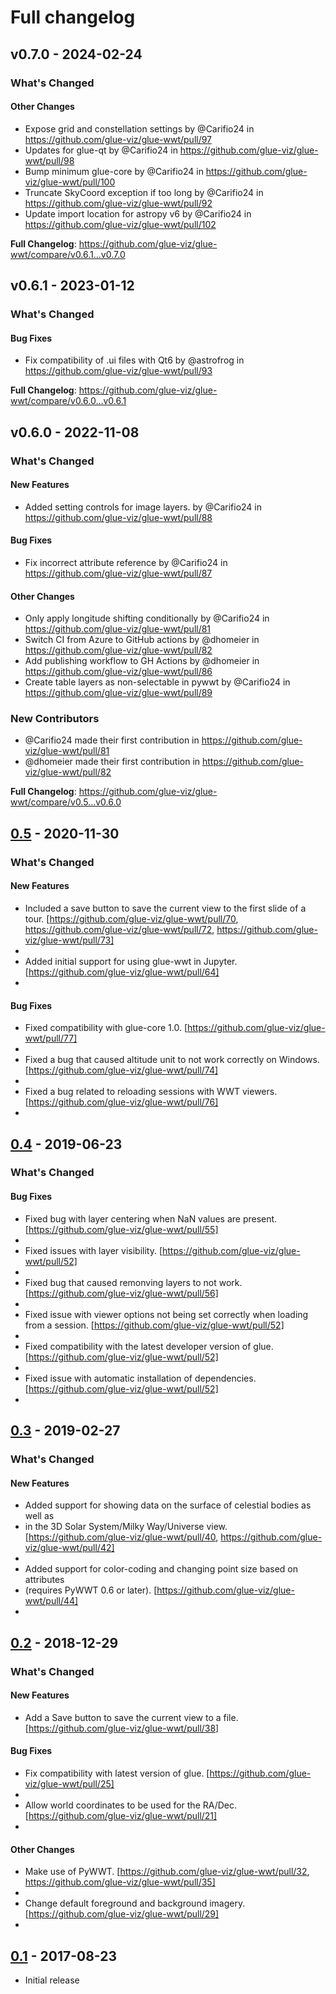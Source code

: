 # Full changelog

## v0.7.0 - 2024-02-24

<!-- Release notes generated using configuration in .github/release.yml at main -->
### What's Changed

#### Other Changes

* Expose grid and constellation settings by @Carifio24 in https://github.com/glue-viz/glue-wwt/pull/97
* Updates for glue-qt by @Carifio24 in https://github.com/glue-viz/glue-wwt/pull/98
* Bump minimum glue-core by @Carifio24 in https://github.com/glue-viz/glue-wwt/pull/100
* Truncate SkyCoord exception if too long by @Carifio24 in https://github.com/glue-viz/glue-wwt/pull/92
* Update import location for astropy v6 by @Carifio24 in https://github.com/glue-viz/glue-wwt/pull/102

**Full Changelog**: https://github.com/glue-viz/glue-wwt/compare/v0.6.1...v0.7.0

## v0.6.1 - 2023-01-12

<!-- Release notes generated using configuration in .github/release.yml at main -->
### What's Changed

#### Bug Fixes

- Fix compatibility of .ui files with Qt6 by @astrofrog in https://github.com/glue-viz/glue-wwt/pull/93

**Full Changelog**: https://github.com/glue-viz/glue-wwt/compare/v0.6.0...v0.6.1

## v0.6.0 - 2022-11-08

<!-- Release notes generated using configuration in .github/release.yml at main -->
### What's Changed

#### New Features

- Added setting controls for image layers. by @Carifio24 in https://github.com/glue-viz/glue-wwt/pull/88

#### Bug Fixes

- Fix incorrect attribute reference by @Carifio24 in https://github.com/glue-viz/glue-wwt/pull/87

#### Other Changes

- Only apply longitude shifting conditionally by @Carifio24 in https://github.com/glue-viz/glue-wwt/pull/81
- Switch CI from Azure to GitHub actions by @dhomeier in https://github.com/glue-viz/glue-wwt/pull/82
- Add publishing workflow to GH Actions by @dhomeier in https://github.com/glue-viz/glue-wwt/pull/86
- Create table layers as non-selectable in pywwt by @Carifio24 in https://github.com/glue-viz/glue-wwt/pull/89

### New Contributors

- @Carifio24 made their first contribution in https://github.com/glue-viz/glue-wwt/pull/81
- @dhomeier made their first contribution in https://github.com/glue-viz/glue-wwt/pull/82

**Full Changelog**: https://github.com/glue-viz/glue-wwt/compare/v0.5...v0.6.0

## [0.5](https://github.com/glue-viz/glue-wwt/compare/v0.4...v0.5) - 2020-11-30

### What's Changed

#### New Features

- Included a save button to save the current view to the first slide of a tour. [https://github.com/glue-viz/glue-wwt/pull/70, https://github.com/glue-viz/glue-wwt/pull/72, https://github.com/glue-viz/glue-wwt/pull/73]
- 
- Added initial support for using glue-wwt in Jupyter. [https://github.com/glue-viz/glue-wwt/pull/64]
- 

#### Bug Fixes

- Fixed compatibility with glue-core 1.0. [https://github.com/glue-viz/glue-wwt/pull/77]
- 
- Fixed a bug that caused altitude unit to not work correctly on Windows. [https://github.com/glue-viz/glue-wwt/pull/74]
- 
- Fixed a bug related to reloading sessions with WWT viewers. [https://github.com/glue-viz/glue-wwt/pull/76]
- 

## [0.4](https://github.com/glue-viz/glue-wwt/compare/v0.3...v0.4) - 2019-06-23

### What's Changed

#### Bug Fixes

- Fixed bug with layer centering when NaN values are present. [https://github.com/glue-viz/glue-wwt/pull/55]
- 
- Fixed issues with layer visibility. [https://github.com/glue-viz/glue-wwt/pull/52]
- 
- Fixed bug that caused remonving layers to not work. [https://github.com/glue-viz/glue-wwt/pull/56]
- 
- Fixed issue with viewer options not being set correctly when loading from a session. [https://github.com/glue-viz/glue-wwt/pull/52]
- 
- Fixed compatibility with the latest developer version of glue. [https://github.com/glue-viz/glue-wwt/pull/52]
- 
- Fixed issue with automatic installation of dependencies. [https://github.com/glue-viz/glue-wwt/pull/52]
- 

## [0.3](https://github.com/glue-viz/glue-wwt/compare/v0.2...v0.3) - 2019-02-27

### What's Changed

#### New Features

- Added support for showing data on the surface of celestial bodies as well as
- in the 3D Solar System/Milky Way/Universe view. [https://github.com/glue-viz/glue-wwt/pull/40, https://github.com/glue-viz/glue-wwt/pull/42]
- 
- Added support for color-coding and changing point size based on attributes
- (requires PyWWT 0.6 or later). [https://github.com/glue-viz/glue-wwt/pull/44]
- 

## [0.2](https://github.com/glue-viz/glue-wwt/compare/v0.1...v0.2) - 2018-12-29

### What's Changed

#### New Features

- Add a Save button to save the current view to a file. [https://github.com/glue-viz/glue-wwt/pull/38]

#### Bug Fixes

- Fix compatibility with latest version of glue. [https://github.com/glue-viz/glue-wwt/pull/25]
- 
- Allow world coordinates to be used for the RA/Dec. [https://github.com/glue-viz/glue-wwt/pull/21]
- 

#### Other Changes

- Make use of PyWWT. [https://github.com/glue-viz/glue-wwt/pull/32, https://github.com/glue-viz/glue-wwt/pull/35]
- 
- Change default foreground and background imagery. [https://github.com/glue-viz/glue-wwt/pull/29]
- 

## [0.1](https://github.com/glue-viz/glue-wwt/releases/tag/v0.1) - 2017-08-23

- Initial release

